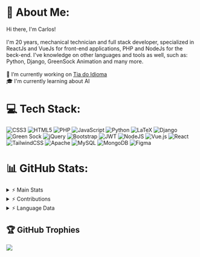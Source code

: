 # 💫 About Me:
Hi there, I'm Carlos!<br><br>I'm 20 years, mechanical technician and full stack developer, specialized in ReactJs and VueJs for front-end applications, PHP and NodeJs for the beck-end. I've knowledge on other languages and tools as well, such as: Python, Django, GreenSock Animation and many more.<br><br>🦾 I’m currently working on <a href="https://tiadoidioma.com.br">Tia do Idioma</a><br>🎓 I'm currently learning about AI<br>


# 💻 Tech Stack:
![CSS3](https://img.shields.io/badge/css3-%231572B6.svg?style=for-the-badge&logo=css3&logoColor=white) ![HTML5](https://img.shields.io/badge/html5-%23E34F26.svg?style=for-the-badge&logo=html5&logoColor=white) ![PHP](https://img.shields.io/badge/php-%23777BB4.svg?style=for-the-badge&logo=php&logoColor=white) ![JavaScript](https://img.shields.io/badge/javascript-%23323330.svg?style=for-the-badge&logo=javascript&logoColor=%23F7DF1E) ![Python](https://img.shields.io/badge/python-3670A0?style=for-the-badge&logo=python&logoColor=ffdd54) ![LaTeX](https://img.shields.io/badge/latex-%23008080.svg?style=for-the-badge&logo=latex&logoColor=white) ![Django](https://img.shields.io/badge/django-%23092E20.svg?style=for-the-badge&logo=django&logoColor=white) ![Green Sock](https://img.shields.io/badge/green%20sock-88CE02?style=for-the-badge&logo=greensock&logoColor=white) ![jQuery](https://img.shields.io/badge/jquery-%230769AD.svg?style=for-the-badge&logo=jquery&logoColor=white) ![Bootstrap](https://img.shields.io/badge/bootstrap-%23563D7C.svg?style=for-the-badge&logo=bootstrap&logoColor=white) ![JWT](https://img.shields.io/badge/JWT-black?style=for-the-badge&logo=JSON%20web%20tokens) ![NodeJS](https://img.shields.io/badge/node.js-6DA55F?style=for-the-badge&logo=node.js&logoColor=white) ![Vue.js](https://img.shields.io/badge/vuejs-%2335495e.svg?style=for-the-badge&logo=vuedotjs&logoColor=%234FC08D) ![React](https://img.shields.io/badge/react-%2320232a.svg?style=for-the-badge&logo=react&logoColor=%2361DAFB) ![TailwindCSS](https://img.shields.io/badge/tailwindcss-%2338B2AC.svg?style=for-the-badge&logo=tailwind-css&logoColor=white) ![Apache](https://img.shields.io/badge/apache-%23D42029.svg?style=for-the-badge&logo=apache&logoColor=white) ![MySQL](https://img.shields.io/badge/mysql-%2300f.svg?style=for-the-badge&logo=mysql&logoColor=white) ![MongoDB](https://img.shields.io/badge/MongoDB-%234ea94b.svg?style=for-the-badge&logo=mongodb&logoColor=white) 	![Figma](https://img.shields.io/badge/figma-%23F24E1E.svg?style=for-the-badge&logo=figma&logoColor=white)
# 📊 GitHub Stats:

<details>
<summary>⚡ Main Stats</summary>
  
![](https://github-readme-stats.vercel.app/api?username=CarlosMartel7&theme=dark&hide_border=false&include_all_commits=true&count_private=true)<br/>
</details>

<details>
<summary>⚡ Contributions</summary>
  
![](https://github-readme-streak-stats.herokuapp.com/?user=CarlosMartel7&theme=dark&hide_border=false)<br/>
</details>


<details>
<summary>⚡ Language Data</summary>
  
![](https://github-readme-stats.vercel.app/api/top-langs/?username=CarlosMartel7&theme=dark&hide_border=false&include_all_commits=true&count_private=true&layout=compact)
</details>

## 🏆 GitHub Trophies

![](https://github-profile-trophy.vercel.app/?username=CarlosMartel7&theme=radical&no-frame=true&no-bg=true&margin-w=4)

<!-- Proudly created with GPRM ( https://gprm.itsvg.in ) -->
